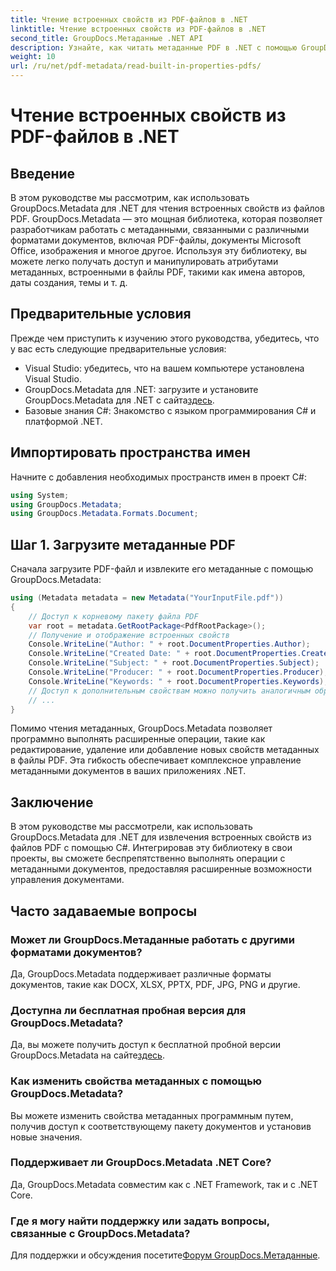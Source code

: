 ```yaml
---
title: Чтение встроенных свойств из PDF-файлов в .NET
linktitle: Чтение встроенных свойств из PDF-файлов в .NET
second_title: GroupDocs.Метаданные .NET API
description: Узнайте, как читать метаданные PDF в .NET с помощью GroupDocs.Metadata. Получите доступ к именам авторов, датам создания, темам и т. д. с помощью кода C#.
weight: 10
url: /ru/net/pdf-metadata/read-built-in-properties-pdfs/
---
```


# Чтение встроенных свойств из PDF-файлов в .NET

## Введение
В этом руководстве мы рассмотрим, как использовать GroupDocs.Metadata для .NET для чтения встроенных свойств из файлов PDF. GroupDocs.Metadata — это мощная библиотека, которая позволяет разработчикам работать с метаданными, связанными с различными форматами документов, включая PDF-файлы, документы Microsoft Office, изображения и многое другое. Используя эту библиотеку, вы можете легко получать доступ и манипулировать атрибутами метаданных, встроенными в файлы PDF, такими как имена авторов, даты создания, темы и т. д.
## Предварительные условия
Прежде чем приступить к изучению этого руководства, убедитесь, что у вас есть следующие предварительные условия:
- Visual Studio: убедитесь, что на вашем компьютере установлена Visual Studio.
-  GroupDocs.Metadata для .NET: загрузите и установите GroupDocs.Metadata для .NET с сайта[здесь](https://releases.groupdocs.com/metadata/net/).
- Базовые знания C#: Знакомство с языком программирования C# и платформой .NET.

## Импортировать пространства имен
Начните с добавления необходимых пространств имен в проект C#:
```csharp
using System;
using GroupDocs.Metadata;
using GroupDocs.Metadata.Formats.Document;
```
## Шаг 1. Загрузите метаданные PDF
Сначала загрузите PDF-файл и извлеките его метаданные с помощью GroupDocs.Metadata:
```csharp
using (Metadata metadata = new Metadata("YourInputFile.pdf"))
{
    // Доступ к корневому пакету файла PDF
    var root = metadata.GetRootPackage<PdfRootPackage>();
    // Получение и отображение встроенных свойств
    Console.WriteLine("Author: " + root.DocumentProperties.Author);
    Console.WriteLine("Created Date: " + root.DocumentProperties.CreatedDate);
    Console.WriteLine("Subject: " + root.DocumentProperties.Subject);
    Console.WriteLine("Producer: " + root.DocumentProperties.Producer);
    Console.WriteLine("Keywords: " + root.DocumentProperties.Keywords);
    // Доступ к дополнительным свойствам можно получить аналогичным образом.
    // ...
}
```
Помимо чтения метаданных, GroupDocs.Metadata позволяет программно выполнять расширенные операции, такие как редактирование, удаление или добавление новых свойств метаданных в файлы PDF. Эта гибкость обеспечивает комплексное управление метаданными документов в ваших приложениях .NET.
## Заключение
В этом руководстве мы рассмотрели, как использовать GroupDocs.Metadata для .NET для извлечения встроенных свойств из файлов PDF с помощью C#. Интегрировав эту библиотеку в свои проекты, вы сможете беспрепятственно выполнять операции с метаданными документов, предоставляя расширенные возможности управления документами.

## Часто задаваемые вопросы
### Может ли GroupDocs.Метаданные работать с другими форматами документов?
Да, GroupDocs.Metadata поддерживает различные форматы документов, такие как DOCX, XLSX, PPTX, PDF, JPG, PNG и другие.
### Доступна ли бесплатная пробная версия для GroupDocs.Metadata?
Да, вы можете получить доступ к бесплатной пробной версии GroupDocs.Metadata на сайте[здесь](https://releases.groupdocs.com/).
### Как изменить свойства метаданных с помощью GroupDocs.Metadata?
Вы можете изменить свойства метаданных программным путем, получив доступ к соответствующему пакету документов и установив новые значения.
### Поддерживает ли GroupDocs.Metadata .NET Core?
Да, GroupDocs.Metadata совместим как с .NET Framework, так и с .NET Core.
### Где я могу найти поддержку или задать вопросы, связанные с GroupDocs.Metadata?
 Для поддержки и обсуждения посетите[Форум GroupDocs.Метаданные](https://forum.groupdocs.com/c/metadata/14).